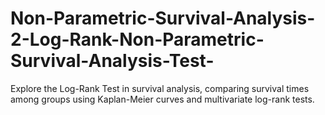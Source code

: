# Non-Parametric-Survival-Analysis-2-Log-Rank-Non-Parametric-Survival-Analysis-Test-
Explore the Log-Rank Test in survival analysis, comparing survival times among groups using Kaplan-Meier curves and multivariate log-rank tests.
